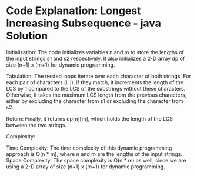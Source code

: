 # Code Explanation: Longest Increasing Subsequence - java Solution

Initialization: 
The code initializes variables n and m to store the lengths of the input strings s1 and s2 respectively. It also initializes a 2-D array dp of size (n+1) x (m+1) for dynamic programming.

Tabulation: 
The nested loops iterate over each character of both strings. For each pair of characters (i, j), if they match, it increments the length of the LCS by 1 compared to the LCS of the substrings without these characters. Otherwise, it takes the maximum LCS length from the previous characters, either by excluding the character from s1 or excluding the character from s2.

Return:
Finally, it returns dp[n][m], which holds the length of the LCS between the two strings.

Complexity:

Time Complexity: The time complexity of this dynamic programming approach is O(n * m), where n and m are the lengths of the input strings.
Space Complexity: The space complexity is O(n * m) as well, since we are using a 2-D array of size (n+1) x (m+1) for dynamic programming.



